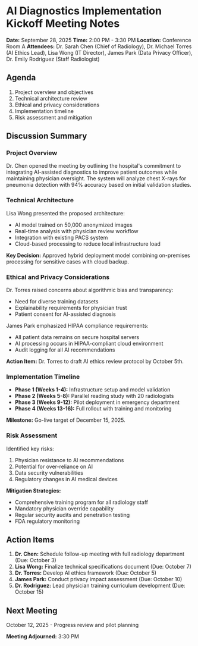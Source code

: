 # AI Diagnostics Implementation Kickoff Meeting Notes

**Date:** September 28, 2025
**Time:** 2:00 PM - 3:30 PM
**Location:** Conference Room A
**Attendees:** Dr. Sarah Chen (Chief of Radiology), Dr. Michael Torres (AI Ethics Lead), Lisa Wong (IT Director), James Park (Data Privacy Officer), Dr. Emily Rodriguez (Staff Radiologist)

## Agenda
1. Project overview and objectives
2. Technical architecture review
3. Ethical and privacy considerations
4. Implementation timeline
5. Risk assessment and mitigation

## Discussion Summary

### Project Overview
Dr. Chen opened the meeting by outlining the hospital's commitment to integrating AI-assisted diagnostics to improve patient outcomes while maintaining physician oversight. The system will analyze chest X-rays for pneumonia detection with 94% accuracy based on initial validation studies.

### Technical Architecture
Lisa Wong presented the proposed architecture:
- AI model trained on 50,000 anonymized images
- Real-time analysis with physician review workflow
- Integration with existing PACS system
- Cloud-based processing to reduce local infrastructure load

**Key Decision:** Approved hybrid deployment model combining on-premises processing for sensitive cases with cloud backup.

### Ethical and Privacy Considerations
Dr. Torres raised concerns about algorithmic bias and transparency:
- Need for diverse training datasets
- Explainability requirements for physician trust
- Patient consent for AI-assisted diagnosis

James Park emphasized HIPAA compliance requirements:
- All patient data remains on secure hospital servers
- AI processing occurs in HIPAA-compliant cloud environment
- Audit logging for all AI recommendations

**Action Item:** Dr. Torres to draft AI ethics review protocol by October 5th.

### Implementation Timeline
- **Phase 1 (Weeks 1-4):** Infrastructure setup and model validation
- **Phase 2 (Weeks 5-8):** Parallel reading study with 20 radiologists
- **Phase 3 (Weeks 9-12):** Pilot deployment in emergency department
- **Phase 4 (Weeks 13-16):** Full rollout with training and monitoring

**Milestone:** Go-live target of December 15, 2025.

### Risk Assessment
Identified key risks:
1. Physician resistance to AI recommendations
2. Potential for over-reliance on AI
3. Data security vulnerabilities
4. Regulatory changes in AI medical devices

**Mitigation Strategies:**
- Comprehensive training program for all radiology staff
- Mandatory physician override capability
- Regular security audits and penetration testing
- FDA regulatory monitoring

## Action Items
1. **Dr. Chen:** Schedule follow-up meeting with full radiology department (Due: October 3)
2. **Lisa Wong:** Finalize technical specifications document (Due: October 7)
3. **Dr. Torres:** Develop AI ethics framework (Due: October 5)
4. **James Park:** Conduct privacy impact assessment (Due: October 10)
5. **Dr. Rodriguez:** Lead physician training curriculum development (Due: October 15)

## Next Meeting
October 12, 2025 - Progress review and pilot planning

**Meeting Adjourned:** 3:30 PM
